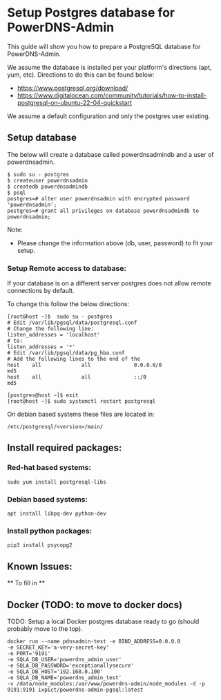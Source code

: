 # Setup Postgres database for PowerDNS-Admin

This guide will show you how to prepare a PostgreSQL database for PowerDNS-Admin.

We assume the database is installed per your platform's directions (apt, yum, etc). Directions to do this can be found below:

- https://www.postgresql.org/download/
- https://www.digitalocean.com/community/tutorials/how-to-install-postgresql-on-ubuntu-22-04-quickstart

We assume a default configuration and only the postgres user existing.

## Setup database
The below will create a database called powerdnsadmindb and a user of powerdnsadmin.

```
$ sudo su - postgres
$ createuser powerdnsadmin
$ createdb powerdnsadmindb
$ psql
postgres=# alter user powerdnsadmin with encrypted password 'powerdnsadmin';
postgres=# grant all privileges on database powerdnsadmindb to powerdnsadmin;
```

Note:
- Please change the information above (db, user, password) to fit your setup.

### Setup Remote access to database:
If your database is on a different server postgres does not allow remote connections by default.

To change this follow the below directions:
```
[root@host ~]$  sudo su - postgres
# Edit /var/lib/pgsql/data/postgresql.conf
# Change the following line:
listen_addresses = 'localhost'
# to:
listen_addresses = '*'
# Edit /var/lib/pgsql/data/pg_hba.conf
# Add the following lines to the end of the 
host    all             all              0.0.0.0/0                       md5
host    all             all              ::/0                            md5

[postgres@host ~]$ exit
[root@host ~]$ sudo systemctl restart postgresql
```

On debian based systems these files are located in:
```
/etc/postgresql/<version>/main/
```

## Install required packages:
### Red-hat based systems:
```
sudo yum install postgresql-libs
```

### Debian based systems:
```
apt install libpq-dev python-dev
```

### Install python packages:
```
pip3 install psycopg2
```

## Known Issues:

** To fill in **


## Docker (TODO: to move to docker docs)
TODO: Setup a local Docker postgres database ready to go (should probably move to the top).
```
docker run --name pdnsadmin-test -e BIND_ADDRESS=0.0.0.0 
-e SECRET_KEY='a-very-secret-key' 
-e PORT='9191' 
-e SQLA_DB_USER='powerdns_admin_user' 
-e SQLA_DB_PASSWORD='exceptionallysecure' 
-e SQLA_DB_HOST='192.168.0.100' 
-e SQLA_DB_NAME='powerdns_admin_test' 
-v /data/node_modules:/var/www/powerdns-admin/node_modules -d -p 9191:9191 ixpict/powerdns-admin-pgsql:latest
```
